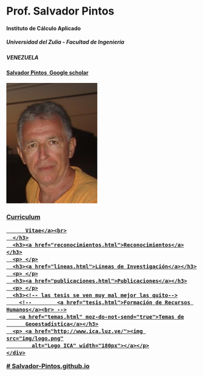 
<!DOCTYPE html PUBLIC "-//W3C//DTD XHTML 1.0 Strict//EN" "http://www.w3.org/TR/xhtml1/DTD/xhtml1-strict.dtd">
<html xmlns="http://www.w3.org/1999/xhtml">
  <head>
    <meta name="Keywords" content="pintos, surrogate modeling,
      optimization, geostatistics">
    <meta http-equiv="Content-Type" content="text/html; charset=UTF-8">
    <link rel="stylesheet" href="main.css" type="text/css"
      media="screen">
    <title>Salvador Pintos - Resume</title>
  </head>
  <body>
    <div id="tope">
      <h1>Prof. Salvador Pintos</h1>
      <h4>Instituto de Cálculo Aplicado</h4>
      <h5>Universidad del Zulia - Facultad de Ingeniería</h5>
      <h5>VENEZUELA</h5>
      <h4><a moz-do-not-send="true"
          href="https://scholar.google.com/citations?user=NvUo21cAAAAJ&amp;hl=es">Salvador
          Pintos&nbsp; Google scholar</a><br>
      </h4>
    </div>
    <img id="foto" src="img/foto.jpg" alt="Prof. Salvador Pintos, M.Sc.">
    <div id="navPanel">
      <h3> <a href="attached/cv_spintos21.pdf" moz-do-not-send="true">Curriculum

          Vitae</a><br>
      </h3>
      <h3><a href="reconocimientos.html">Reconocimientos</a></h3>
      <p> </p>
      <h3><a href="lineas.html">Líneas de Investigación</a></h3>
      <p> </p>
      <h3><a href="publicaciones.html">Publicaciones</a></h3>
      <p> </p>
      <h3><!-- las tesis se ven muy mal mejor las quito-->
        <!--        <a href="tesis.html">Formación de Recursos Humanos</a><br> -->
        <a href="temas.html" moz-do-not-send="true">Temas de
          Geoestadística</a></h3>
      <p> <a href="http://www.ica.luz.ve/"><img src="img/logo.png"
            alt="Logo ICA" width="180px"></a></p>
    </div>
  </body>
</html>
# Salvador-Pintos.github.io
